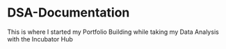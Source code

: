# DSA-Documentation
This is where I started my Portfolio Building while taking my Data Analysis with the Incubator Hub
